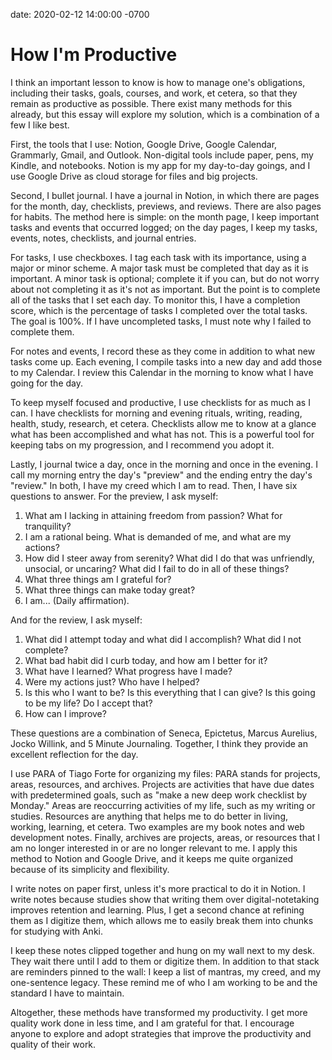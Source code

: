date: 2020-02-12 14:00:00 -0700
# How I'm Productive

I think an important lesson to know is how to manage one's obligations, including their tasks, goals, courses, and work, et cetera, so that they remain as productive as possible. There exist many methods for this already, but this essay will explore my solution, which is a combination of a few I like best.

First, the tools that I use: Notion, Google Drive, Google Calendar, Grammarly, Gmail, and Outlook. Non-digital tools include paper, pens, my Kindle, and notebooks. Notion is my app for my day-to-day goings, and I use Google Drive as cloud storage for files and big projects.

Second, I bullet journal. I have a journal in Notion, in which there are pages for the month, day, checklists, previews, and reviews. There are also pages for habits. The method here is simple: on the month page, I keep important tasks and events that occurred logged; on the day pages, I keep my tasks, events, notes, checklists, and journal entries.

For tasks, I use checkboxes. I tag each task with its importance, using a major or minor scheme. A major task must be completed that day as it is important. A minor task is optional; complete it if you can, but do not worry about not completing it as it's not as important. But the point is to complete all of the tasks that I set each day. To monitor this, I have a completion score, which is the percentage of tasks I completed over the total tasks. The goal is 100%. If I have uncompleted tasks, I must note why I failed to complete them.

For notes and events, I record these as they come in addition to what new tasks come up. Each evening, I compile tasks into a new day and add those to my Calendar. I review this Calendar in the morning to know what I have going for the day.

To keep myself focused and productive, I use checklists for as much as I can. I have checklists for morning and evening rituals, writing, reading, health, study, research, et cetera. Checklists allow me to know at a glance what has been accomplished and what has not. This is a powerful tool for keeping tabs on my progression, and I recommend you adopt it.

Lastly, I journal twice a day, once in the morning and once in the evening. I call my morning entry the day's "preview" and the ending entry the day's "review." In both, I have my creed which I am to read. Then, I have six questions to answer. For the preview, I ask myself:

1. What am I lacking in attaining freedom from passion? What for tranquility?
2. I am a rational being. What is demanded of me, and what are my actions?
3. How did I steer away from serenity? What did I do that was unfriendly, unsocial, or uncaring? What did I fail to do in all of these things?
4. What three things am I grateful for?
5. What three things can make today great?
6. I am... (Daily affirmation).

And for the review, I ask myself:

1. What did I attempt today and what did I accomplish? What did I not complete?
2. What bad habit did I curb today, and how am I better for it?
3. What have I learned? What progress have I made?
4. Were my actions just? Who have I helped?
5. Is this who I want to be? Is this everything that I can give? Is this going to be my life? Do I accept that?
6. How can I improve?

These questions are a combination of Seneca, Epictetus, Marcus Aurelius, Jocko Willink, and 5 Minute Journaling. Together, I think they provide an excellent reflection for the day.

I use PARA of Tiago Forte for organizing my files: PARA stands for projects, areas, resources, and archives. Projects are activities that have due dates with predetermined goals, such as "make a new deep work checklist by Monday." Areas are reoccurring activities of my life, such as my writing or studies. Resources are anything that helps me to do better in living, working, learning, et cetera. Two examples are my book notes and web development notes. Finally, archives are projects, areas, or resources that I am no longer interested in or are no longer relevant to me. I apply this method to Notion and Google Drive, and it keeps me quite organized because of its simplicity and flexibility.

I write notes on paper first, unless it's more practical to do it in Notion. I write notes because studies show that writing them over digital-notetaking improves retention and learning. Plus, I get a second chance at refining them as I digitize them, which allows me to easily break them into chunks for studying with Anki.

I keep these notes clipped together and hung on my wall next to my desk. They wait there until I add to them or digitize them. In addition to that stack are reminders pinned to the wall: I keep a list of mantras, my creed, and my one-sentence legacy. These remind me of who I am working to be and the standard I have to maintain.

Altogether, these methods have transformed my productivity. I get more quality work done in less time, and I am grateful for that. I encourage anyone to explore and adopt strategies that improve the productivity and quality of their work.
